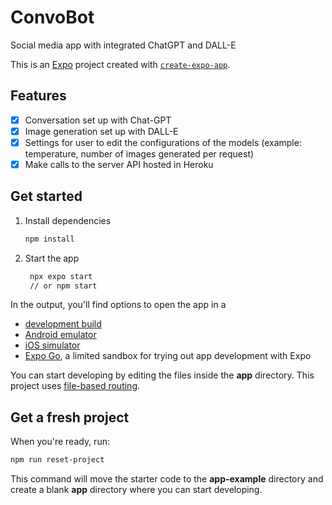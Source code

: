 # ConvoBot

Social media app with integrated ChatGPT and DALL-E

This is an [Expo](https://expo.dev) project created with [`create-expo-app`](https://www.npmjs.com/package/create-expo-app).

## Features

- [x] Conversation set up with Chat-GPT
- [x] Image generation set up with DALL-E
- [x] Settings for user to edit the configurations of the models (example: temperature, number of images generated per request)
- [x] Make calls to the server API hosted in Heroku

## Get started

1. Install dependencies

   ```bash
   npm install
   ```

2. Start the app

   ```bash
    npx expo start
    // or npm start
   ```

In the output, you'll find options to open the app in a

- [development build](https://docs.expo.dev/develop/development-builds/introduction/)
- [Android emulator](https://docs.expo.dev/workflow/android-studio-emulator/)
- [iOS simulator](https://docs.expo.dev/workflow/ios-simulator/)
- [Expo Go](https://expo.dev/go), a limited sandbox for trying out app development with Expo

You can start developing by editing the files inside the **app** directory. This project uses [file-based routing](https://docs.expo.dev/router/introduction).

## Get a fresh project

When you're ready, run:

```bash
npm run reset-project
```

This command will move the starter code to the **app-example** directory and create a blank **app** directory where you can start developing.
